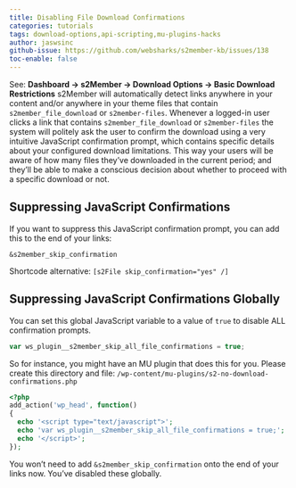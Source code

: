 ```yaml
---
title: Disabling File Download Confirmations
categories: tutorials
tags: download-options,api-scripting,mu-plugins-hacks
author: jaswsinc
github-issue: https://github.com/websharks/s2member-kb/issues/138
toc-enable: false
---
```


See: **Dashboard → s2Member → Download Options → Basic Download Restrictions** s2Member will automatically detect links anywhere in your content and/or anywhere in your theme files that contain `s2member_file_download` or `s2member-files`. Whenever a logged-in user clicks a link that contains `s2member_file_download` or `s2member-files` the system will politely ask the user to confirm the download using a very intuitive JavaScript confirmation prompt, which contains specific details about your configured download limitations. This way your users will be aware of how many files they’ve downloaded in the current period; and they’ll be able to make a conscious decision about whether to proceed with a specific download or not.

## Suppressing JavaScript Confirmations

If you want to suppress this JavaScript confirmation prompt, you can add this to the end of your links:

```text
&s2member_skip_confirmation
```

Shortcode alternative: `[s2File skip_confirmation="yes" /]`

## Suppressing JavaScript Confirmations Globally

You can set this global JavaScript variable to a value of `true` to disable ALL confirmation prompts.

```js
var ws_plugin__s2member_skip_all_file_confirmations = true;
```

So for instance, you might have an MU plugin that does this for you. Please create this directory and file:
`/wp-content/mu-plugins/s2-no-download-confirmations.php`

```php
<?php
add_action('wp_head', function()
{
  echo '<script type="text/javascript">';
  echo 'var ws_plugin__s2member_skip_all_file_confirmations = true;';
  echo '</script>';
});
```

You won’t need to add `&s2member_skip_confirmation` onto the end of your links now. You’ve disabled these globally.
